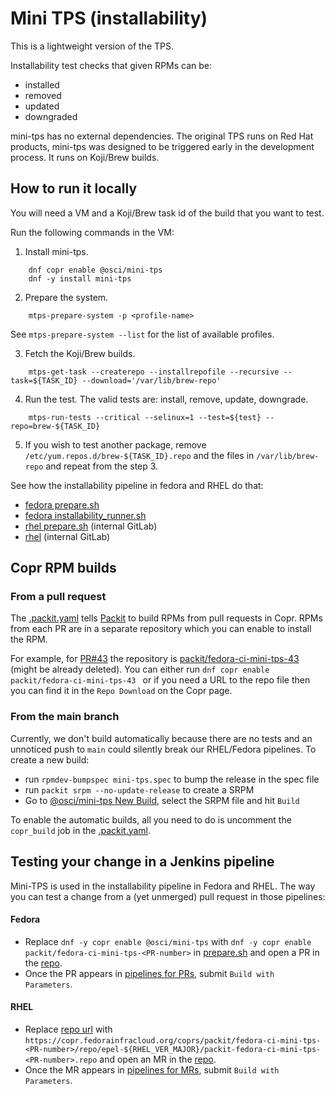 # Mini TPS (installability)

This is a lightweight version of the TPS.

Installability test checks that given RPMs can be:

- installed
- removed
- updated
- downgraded

mini-tps has no external dependencies. The original TPS runs on Red Hat products, mini-tps
was designed to be triggered early in the development process. It runs on Koji/Brew builds.

## How to run it locally

You will need a VM and a Koji/Brew task id of the build that you want to test.

Run the following commands in the VM:

1. Install mini-tps.

```
    dnf copr enable @osci/mini-tps
    dnf -y install mini-tps
```

2. Prepare the system.

```
    mtps-prepare-system -p <profile-name>
```

See `mtps-prepare-system --list` for the list of available profiles.

3. Fetch the Koji/Brew builds.

```
    mtps-get-task --createrepo --installrepofile --recursive --task=${TASK_ID} --download='/var/lib/brew-repo'
```

4. Run the test. The valid tests are: install, remove, update, downgrade.

```
    mtps-run-tests --critical --selinux=1 --test=${test} --repo=brew-${TASK_ID}
```

5. If you wish to test another package, remove `/etc/yum.repos.d/brew-${TASK_ID}.repo`
   and the files in `/var/lib/brew-repo` and repeat from the step 3.

See how the installability pipeline in fedora and RHEL do that:

- [fedora prepare.sh](https://github.com/fedora-ci/installability-pipeline/blob/master/prepare.sh)
- [fedora installability_runner.sh](https://github.com/fedora-ci/installability-pipeline/blob/master/installability_runner.sh)
- [rhel prepare.sh](https://gitlab.cee.redhat.com/osci-pipelines/installability-pipeline/-/blob/master/prepare.sh) (internal GitLab)
- [rhel](https://gitlab.cee.redhat.com/osci-pipelines/installability-pipeline/-/blob/master/installability_runner.sh) (internal GitLab)

## Copr RPM builds

### From a pull request

The [.packit.yaml](.packit.yaml) tells [Packit](https://packit.dev) to build RPMs from
pull requests in Copr. RPMs from each PR are in a separate repository which you can enable
to install the RPM.

For example, for [PR#43](https://github.com/fedora-ci/mini-tps/pull/43)
the repository is [packit/fedora-ci-mini-tps-43](https://copr.fedorainfracloud.org/coprs/packit/fedora-ci-mini-tps-43/) (might be already deleted).
You can either run `dnf copr enable packit/fedora-ci-mini-tps-43 ` or if you need a URL to the
repo file then you can find it in the `Repo Download` on the Copr page.

### From the main branch

Currently, we don't build automatically because there are no tests and
an unnoticed push to `main` could silently break our RHEL/Fedora pipelines.
To create a new build:

- run `rpmdev-bumpspec mini-tps.spec` to bump the release in the spec file
- run `packit srpm --no-update-release` to create a SRPM
- Go to [@osci/mini-tps New Build](https://copr.fedorainfracloud.org/coprs/g/osci/mini-tps/add_build_upload),
  select the SRPM file and hit `Build`

To enable the automatic builds, all you need to do is uncomment the `copr_build` job
in the [.packit.yaml](.packit.yaml).

## Testing your change in a Jenkins pipeline

Mini-TPS is used in the installability pipeline in Fedora and RHEL. The way you can test a
change from a (yet unmerged) pull request in those pipelines:

#### Fedora

- Replace `dnf -y copr enable @osci/mini-tps` with `dnf -y copr enable packit/fedora-ci-mini-tps-<PR-number>`
  in [prepare.sh](https://github.com/fedora-ci/installability-pipeline/blob/master/prepare.sh#L13)
  and open a PR in the [repo](https://github.com/fedora-ci/installability-pipeline).
- Once the PR appears in [pipelines for PRs](https://osci-jenkins-1.ci.fedoraproject.org/job/fedora-ci/job/installability-pipeline/view/change-requests/), submit `Build with Parameters`.

#### RHEL

- Replace [repo url](https://gitlab.cee.redhat.com/osci-pipelines/installability-pipeline/-/blob/master/prepare.sh?ref_type=heads#L27)
  with `https://copr.fedorainfracloud.org/coprs/packit/fedora-ci-mini-tps-<PR-number>/repo/epel-${RHEL_VER_MAJOR}/packit-fedora-ci-mini-tps-<PR-number>.repo` and open an MR in the
  [repo](https://gitlab.cee.redhat.com/osci-pipelines/installability-pipeline).
- Once the MR appears in [pipelines for MRs](https://jenkins.prod.osci.redhat.com/job/OSCI-Pipelines/job/osci-pipelines%252Finstallability-pipeline/view/change-requests/),
  submit `Build with Parameters`.
